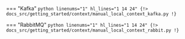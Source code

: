=== "Kafka"
    ```python linenums="1" hl_lines="1 14 24"
    {!> docs_src/getting_started/context/manual_local_context_kafka.py !}
    ```

=== "RabbitMQ"
    ```python linenums="1" hl_lines="1 14 24"
    {!> docs_src/getting_started/context/manual_local_context_rabbit.py !}
    ```